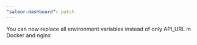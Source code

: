 ```yaml
---
"saleor-dashboard": patch
---
```


You can now replace all environment variables instead of only API_URL in Docker and nginx
